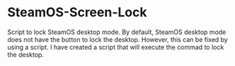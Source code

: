 # SteamOS-Screen-Lock
Script to lock SteamOS desktop mode.
By default, SteamOS desktop mode does not have the button to lock the desktop. However, this can be fixed by using a script. I have created a script that will execute the commad to lock the desktop.
